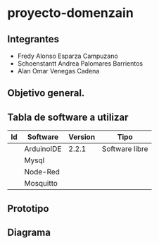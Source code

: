 # proyecto-domenzain

## Integrantes
- Fredy Alonso Esparza Campuzano
- Schoenstantt Andrea Palomares Barrientos
- Alan Omar Venegas Cadena
## Objetivo general.

## Tabla de software a utilizar
|Id|Software|Version|Tipo|
|-|-|-|-|
||ArduinoIDE|2.2.1|Software libre|
||Mysql|||
||Node-Red|||
||Mosquitto|||
## Prototipo

## Diagrama

